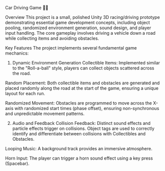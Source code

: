 Car Driving Game 🚗💨

Overview
This project is a small, polished Unity 3D racing/driving prototype demonstrating essential game development concepts, including object pooling, randomized environment generation, sound design, and player input handling. The core gameplay involves driving a vehicle down a road while collecting items and avoiding obstacles.

Key Features
The project implements several fundamental game mechanics:

1. Dynamic Environment Generation
Collectible Items: Implemented similar to the "Roll-a-ball" style, players can collect objects scattered across the road.

Random Placement: Both collectible items and obstacles are generated and placed randomly along the road at the start of the game, ensuring a unique layout for each run.

Randomized Movement: Obstacles are programmed to move across the X-axis with randomized start times (phase offset), ensuring non-synchronous and unpredictable movement patterns.

2. Audio and Feedback
Collision Feedback: Distinct sound effects and particle effects trigger on collisions. Object tags are used to correctly identify and differentiate between collisions with Collectibles and Obstacles.

Looping Music: A background track provides an immersive atmosphere.

Horn Input: The player can trigger a horn sound effect using a key press (Spacebar).

